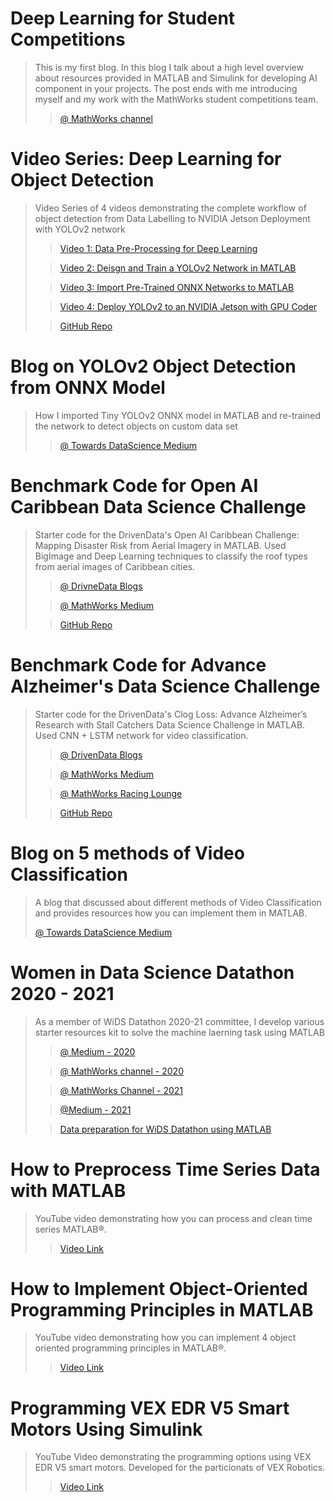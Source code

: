 
# Deep Learning for Student Competitions

> This is my first blog. In this blog I talk about a high level overview about resources provided in MATLAB and Simulink for developing AI component in your projects. The post ends with me introducing myself and my work with the MathWorks student competitions team. 
>
>> [@ MathWorks channel](https://blogs.mathworks.com/racing-lounge/2019/05/29/deep-learning-for-student-competitions/)

# Video Series: Deep Learning for Object Detection

> Video Series of 4 videos demonstrating the complete workflow of object detection from Data Labelling to NVIDIA Jetson Deployment with YOLOv2 network
>
>> [Video 1: Data Pre-Processing for Deep Learning](https://www.youtube.com/watch?v=g_Vj1ASBcYo&list=PLn8PRpmsu08oLufaYWEvcuez8Rq7q4O7D&index=44)
>
>>[Video 2: Deisgn and Train a YOLOv2 Network in MATLAB](https://www.youtube.com/watch?v=xOvuQ6DY_4w&list=PLn8PRpmsu08oLufaYWEvcuez8Rq7q4O7D&index=46)
>
>>[Video 3: Import Pre-Trained ONNX Networks to MATLAB](https://www.youtube.com/watch?v=5bnIYH6P-vE&list=PLn8PRpmsu08oLufaYWEvcuez8Rq7q4O7D&index=45)
>
>>[Video 4: Deploy YOLOv2 to an NVIDIA Jetson with GPU Coder](https://www.mathworks.com/videos/deploy-yolov2-to-an-nvidia-jetson-1578035533852.html)
>
>>[GitHub Repo](https://github.com/mathworks-robotics/deep-learning-for-object-detection-yolov2)

# Blog on YOLOv2 Object Detection from ONNX Model

> How I imported Tiny YOLOv2 ONNX model in MATLAB and re-trained the network to detect objects on custom data set
>
>> [@ Towards DataScience Medium](https://towardsdatascience.com/yolov2-object-detection-from-onnx-model-in-matlab-3bb25568aa15)

# Benchmark Code for Open AI Caribbean Data Science Challenge

> Starter code for the DrivenData's Open AI Caribbean Challenge: Mapping Disaster Risk from Aerial Imagery in MATLAB. Used BigImage and Deep Learning techniques to classify the roof types from aerial images of Caribbean cities.
>
>> [@ DrivneData Blogs](http://drivendata.co/blog/disaster-response-roof-type-benchmark/)
>
>> [@ MathWorks Medium](https://medium.com/mathworks/open-ai-caribbean-data-science-challenge-e51d627058cd)
>
>> [GitHub Repo](https://github.com/drivendataorg/openai-caribbean-challenge-benchmark)

# Benchmark Code for Advance Alzheimer's Data Science Challenge

> Starter code for the DrivenData's Clog Loss: Advance Alzheimer’s Research with Stall Catchers Data Science Challenge in MATLAB. Used CNN + LSTM network for video classification.
>
>> [@ DrivenData Blogs](https://www.drivendata.co/blog/stall-catchers-alzheimers-benchmark/)
>
>> [@ MathWorks Medium](https://medium.com/mathworks/advance-alzheimers-research-with-stall-catchers-matlab-benchmark-code-9de651d8c3aa)
>
>> [@ MathWorks Racing Lounge](https://blogs.mathworks.com/racing-lounge/2020/05/20/advance-alzheimers-research-with-stall-catchers-matlab-benchmark-code/)
>
>> [GitHub Repo](https://github.com/drivendataorg/clog-loss-stall-catchers-benchmark)


# Blog on 5 methods of Video Classification

> A blog that discussed about different methods of Video Classification and provides resources how you can implement them in MATLAB.
>>
> [@ Towards DataScience Medium](https://towardsdatascience.com/are-you-ready-for-a-video-classification-challenge-d044e3b202b6)

# Women in Data Science Datathon 2020 - 2021

> As a member of WiDS Datathon 2020-21 committee, I develop various starter resources kit to solve the machine laerning task using MATLAB
>
>> [@ Medium - 2020](https://medium.com/mathworks/matlab-benchmark-code-for-wids-datathon-2020-7779d6d4a856)
>
>> [@ MathWorks channel - 2020](https://blogs.mathworks.com/racing-lounge/2020/01/17/matlab-benchmark-code-for-wids-datathon-2020/)
>
>> [@ MathWorks Channel - 2021](https://blogs.mathworks.com/racing-lounge/2021/01/08/matlab-benchmark-code-for-wids-datathon-2021/)
>
>> [@Medium - 2021](https://medium.com/mathworks/matlab-benchmark-code-for-wids-datathon-2021-b445e8c0e3f2)
>
>> [Data preparation for WiDS Datathon using MATLAB](https://towardsdatascience.com/data-preparation-for-wids-datathon-using-matlab-d7e4d09ef78b)


# How to Preprocess Time Series Data with MATLAB

> YouTube video demonstrating how you can process and clean time series MATLAB®.
>
>> [Video Link](https://www.youtube.com/watch?v=CsqtMGDnMBw&list=PLn8PRpmsu08oBSjfGe8WIMN-2_rwWFSgr&index=15)

# How to Implement Object-Oriented Programming Principles in MATLAB

> YouTube video demonstrating how you can implement 4 object oriented programming principles in MATLAB®.
>
>> [Video Link](https://www.youtube.com/watch?v=kz4zYECb8AA&list=PLn8PRpmsu08oBSjfGe8WIMN-2_rwWFSgr&index=22)

# Programming VEX EDR V5 Smart Motors Using Simulink

> YouTube Video demonstrating the programming options using VEX EDR V5 smart motors. Developed for the particionats of VEX Robotics. 
>
>> [Video Link](https://www.mathworks.com/videos/programming-vex-edr-v5-smart-motors-using-simulink-1555931743856.html)





